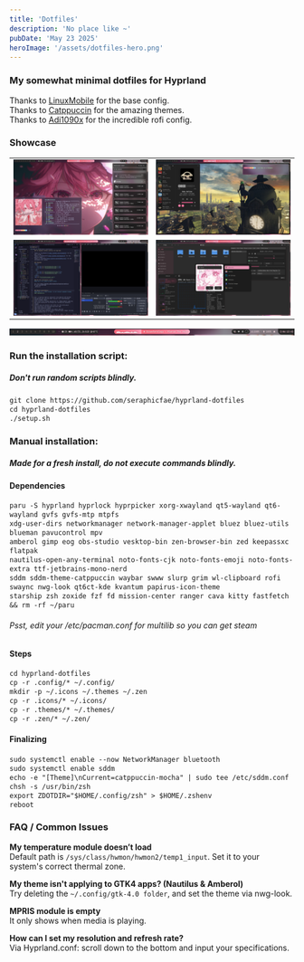 ```yaml
---
title: 'Dotfiles'
description: 'No place like ~'
pubDate: 'May 23 2025'
heroImage: '/assets/dotfiles-hero.png'
---
```



### My somewhat minimal dotfiles for Hyprland

Thanks to [LinuxMobile](https://github.com/linuxmobile) for the base config. \
Thanks to [Catppuccin](https://github.com/catppuccin) for the amazing themes. \
Thanks to [Adi1090x](https://github.com/adi1090x/rofi/) for the incredible rofi config.

### Showcase
<table>
  <tr>
    <td><img src="https://github.com/seraphicfae/hyprland-dotfiles/raw/main/Screenshots/one.png"/></td>
    <td><img src="https://github.com/seraphicfae/hyprland-dotfiles/raw/main/Screenshots/two.png"/></td>
  </tr>
  <tr>
    <td><img src="https://github.com/seraphicfae/hyprland-dotfiles/raw/main/Screenshots/three.png"/></td>
    <td><img src="https://github.com/seraphicfae/hyprland-dotfiles/raw/main/Screenshots/four.png"/></td>
  </tr>
</table>
<img src="https://github.com/seraphicfae/hyprland-dotfiles/raw/main/Screenshots/waybar.png"/>

### Run the installation script:
##### Don't run random scripts blindly.
```
git clone https://github.com/seraphicfae/hyprland-dotfiles
cd hyprland-dotfiles
./setup.sh
```

### Manual installation:
##### Made for a fresh install, do not execute commands blindly.
#### Dependencies

```
paru -S hyprland hyprlock hyprpicker xorg-xwayland qt5-wayland qt6-wayland gvfs gvfs-mtp mtpfs
xdg-user-dirs networkmanager network-manager-applet bluez bluez-utils blueman pavucontrol mpv
amberol gimp eog obs-studio vesktop-bin zen-browser-bin zed keepassxc flatpak
nautilus-open-any-terminal noto-fonts-cjk noto-fonts-emoji noto-fonts-extra ttf-jetbrains-mono-nerd
sddm sddm-theme-catppuccin waybar swww slurp grim wl-clipboard rofi swaync nwg-look qt6ct-kde kvantum papirus-icon-theme
starship zsh zoxide fzf fd mission-center ranger cava kitty fastfetch && rm -rf ~/paru
```
###### Psst, edit your /etc/pacman.conf for multilib so you can get steam

#### Steps
```
cd hyprland-dotfiles
cp -r .config/* ~/.config/
mkdir -p ~/.icons ~/.themes ~/.zen
cp -r .icons/* ~/.icons/
cp -r .themes/* ~/.themes/
cp -r .zen/* ~/.zen/
```

#### Finalizing
```
sudo systemctl enable --now NetworkManager bluetooth
sudo systemctl enable sddm
echo -e "[Theme]\nCurrent=catppuccin-mocha" | sudo tee /etc/sddm.conf
chsh -s /usr/bin/zsh
export ZDOTDIR="$HOME/.config/zsh" > $HOME/.zshenv
reboot
```

### FAQ / Common Issues
**My temperature module doesn’t load** \
Default path is `/sys/class/hwmon/hwmon2/temp1_input`. Set it to your system's correct thermal zone.

**My theme isn't applying to GTK4 apps? (Nautilus & Amberol)** \
Try deleting the `~/.config/gtk-4.0 folder`, and set the theme via nwg-look.

**MPRIS module is empty** \
It only shows when media is playing.

**How can I set my resolution and refresh rate?** \
Via Hyprland.conf: scroll down to the bottom and input your specifications.
